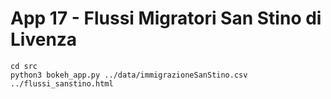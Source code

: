 # App 17 - Flussi Migratori San Stino di Livenza

```
cd src
python3 bokeh_app.py ../data/immigrazioneSanStino.csv ../flussi_sanstino.html
```
